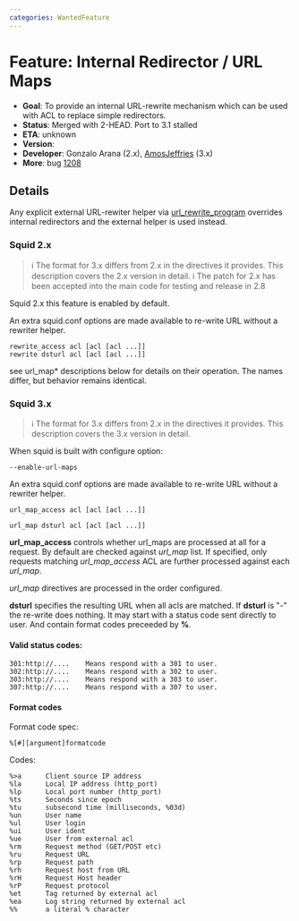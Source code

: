 ```yaml
---
categories: WantedFeature
---
```

# Feature: Internal Redirector / URL Maps

- **Goal**: To provide an internal URL-rewrite mechanism which can be
    used with ACL to replace simple redirectors.
- **Status**: Merged with 2-HEAD. Port to 3.1 stalled
- **ETA**: unknown
- **Version**:
- **Developer**: Gonzalo Arana (2.x),
    [AmosJeffries](/AmosJeffries)
    (3.x)
- **More**: bug
    [1208](https://bugs.squid-cache.org/show_bug.cgi?id=1208)

## Details

Any explicit external URL-rewiter helper via
[url_rewrite_program](http://www.squid-cache.org/Doc/config/url_rewrite_program)
overrides internal redirectors and the external helper is used instead.

### Squid 2.x

> :information_source:
    The format for 3.x differs from 2.x in the directives it provides.
    This description covers the 2.x version in detail.
> :information_source:
    The patch for 2.x has been accepted into the main code
    for testing and release in 2.8

Squid 2.x this feature is enabled by default.

An extra squid.conf options are made available to re-write URL without a
rewriter helper.

    rewrite_access acl [acl [acl ...]]
    rewrite dsturl acl [acl [acl ...]]

see url_map\* descriptions below for details on their operation. The
names differ, but behavior remains identical.

### Squid 3.x

> :information_source:
    The format for 3.x differs from 2.x in the directives it provides.
    This description covers the 3.x version in detail.

When squid is built with configure option:

    --enable-url-maps

An extra squid.conf options are made available to re-write URL without a
rewriter helper.

    url_map_access acl [acl [acl ...]]

    url_map dsturl acl [acl [acl ...]]

**url_map_access** controls whether url_maps are processed at all for
a request. By default are checked against
_url_map_ list. If specified, only requests matching _url_map_access_
ACL are further processed against each
_url_map_.

_url_map_ directives
are processed in the order configured.

**dsturl** specifies the resulting URL when all acls are matched. If
**dsturl** is "-" the re-write does nothing. It may start with a status
code sent directly to user. And contain format codes preceeded by **%**.

#### Valid status codes:

    301:http://....    Means respond with a 301 to user.
    302:http://....    Means respond with a 302 to user.
    303:http://....    Means respond with a 303 to user.
    307:http://....    Means respond with a 307 to user.

#### Format codes

Format code spec:

    %[#][argument]formatcode

Codes:

    %>a      Client source IP address
    %la      Local IP address (http_port)
    %lp      Local port number (http_port)
    %ts      Seconds since epoch
    %tu      subsecond time (milliseconds, %03d)
    %un      User name
    %ul      User login
    %ui      User ident
    %ue      User from external acl
    %rm      Request method (GET/POST etc)
    %ru      Request URL
    %rp      Request path
    %rh      Request host from URL
    %rH      Request Host header
    %rP      Request protocol
    %et      Tag returned by external acl
    %ea      Log string returned by external acl
    %%       a literal % character
